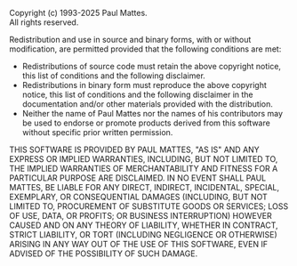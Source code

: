 Copyright (c) 1993-2025 Paul Mattes.  
All rights reserved.

Redistribution and use in source and binary forms, with or without
modification, are permitted provided that the following conditions are met:
- Redistributions of source code must retain the above copyright
      notice, this list of conditions and the following disclaimer.
- Redistributions in binary form must reproduce the above copyright
      notice, this list of conditions and the following disclaimer in the
      documentation and/or other materials provided with the distribution.
- Neither the name of Paul Mattes nor the names of his contributors may be
      used to endorse or promote products derived from this software without
      specific prior written permission.

THIS SOFTWARE IS PROVIDED BY PAUL MATTES, "AS IS" AND ANY EXPRESS OR IMPLIED
WARRANTIES, INCLUDING, BUT NOT LIMITED TO, THE IMPLIED WARRANTIES OF
MERCHANTABILITY AND FITNESS FOR A PARTICULAR PURPOSE ARE DISCLAIMED. IN NO
EVENT SHALL PAUL MATTES, BE LIABLE FOR ANY DIRECT, INDIRECT, INCIDENTAL,
SPECIAL, EXEMPLARY, OR CONSEQUENTIAL DAMAGES (INCLUDING, BUT NOT LIMITED TO,
PROCUREMENT OF SUBSTITUTE GOODS OR SERVICES; LOSS OF USE, DATA, OR PROFITS;
OR BUSINESS INTERRUPTION) HOWEVER CAUSED AND ON ANY THEORY OF LIABILITY,
WHETHER IN CONTRACT, STRICT LIABILITY, OR TORT (INCLUDING NEGLIGENCE OR
OTHERWISE) ARISING IN ANY WAY OUT OF THE USE OF THIS SOFTWARE, EVEN IF
ADVISED OF THE POSSIBILITY OF SUCH DAMAGE.
